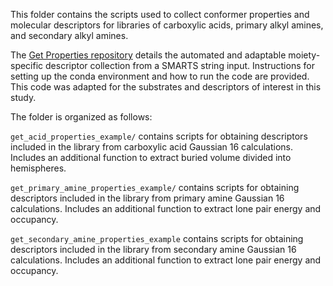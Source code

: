This folder contains the scripts used to collect conformer properties and molecular descriptors for libraries of carboxylic acids, primary alkyl amines, and secondary alkyl amines.

The [Get Properties repository](https://github.com/SigmanGroup/Get_Properties/tree/main) details the automated and adaptable moiety-specific descriptor collection from a SMARTS string input. Instructions for setting up the conda environment and how to run the code are provided. This code was adapted for the substrates and descriptors of interest in this study.

The folder is organized as follows:

`get_acid_properties_example/` contains scripts for obtaining descriptors included in the library from carboxylic acid Gaussian 16 calculations. Includes an additional function to extract buried volume divided into hemispheres.

`get_primary_amine_properties_example/` contains scripts for obtaining descriptors included in the library from primary amine Gaussian 16 calculations. Includes an additional function to extract lone pair energy and occupancy.

`get_secondary_amine_properties_example` contains scripts for obtaining descriptors included in the library from secondary amine Gaussian 16 calculations. Includes an additional function to extract lone pair energy and occupancy.
